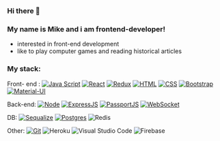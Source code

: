 ### Hi there 👋

### My name is Mike and i am frontend-developer! 
    
 - interested in front-end development
 - like to play computer games and reading historical articles
      
###    My stack:

Front- end : 
[![Java Script](https://shields.io/badge/-Java_Script-F7DF1E?logo=javascript&style=for-the-badge&logoColor=222https://shields.io/badge/-Java_Script-F7DF1E?logo=javascript&style=for-the-badge&logoColor=222)](https://learn.javascript.ru/https://learn.javascript.ru/)
[![React](https://shields.io/badge/-React-282c34?logo=react&style=for-the-badgehttps://shields.io/badge/-React-282c34?logo=react&style=for-the-badge)](https://reactjs.org/https://reactjs.org/)
[![Redux](https://shields.io/badge/-Redux-710B77?logo=redux&style=for-the-badgehttps://shields.io/badge/-Redux-710B77?logo=redux&style=for-the-badge)](https://redux.js.org/https://redux.js.org/)
[![HTML](https://shields.io/badge/-HTML5-E34F26?logo=html5&style=for-the-badge&logoColor=fffhttps://shields.io/badge/-HTML5-E34F26?logo=html5&style=for-the-badge&logoColor=fff)](https://html5book.ru/html-html5/https://html5book.ru/html-html5/)
[![CSS](https://shields.io/badge/-CSS3-1572B6?logo=css3&style=for-the-badge&logoColor=fffhttps://shields.io/badge/-CSS3-1572B6?logo=css3&style=for-the-badge&logoColor=fff)](https://html5book.ru/osnovy-css/https://html5book.ru/osnovy-css/)
[![Bootstrap](https://img.shields.io/badge/-Bootstrap-f9fbfa?logo=bootstrap&style=for-the-badgehttps://img.shields.io/badge/-Bootstrap-f9fbfa?logo=bootstrap&style=for-the-badge)](https://getbootstrap.com/https://getbootstrap.com/)
[![Material-UI](https://img.shields.io/badge/-materialui-1572B6?logo=Material-UI&style=for-the-badgehttps://img.shields.io/badge/-materialui-1572B6?logo=Material-UI&style=for-the-badge)](https://material-ui.com/ru/https://material-ui.com/ru/)

Back-end:
[![Node](https://shields.io/badge/-Node-333?logo=node.js&style=for-the-badgehttps://shields.io/badge/-Node-333?logo=node.js&style=for-the-badge)](https://nodejs.org/en/https://nodejs.org/en/)
[![ExpressJS](https://img.shields.io/badge/-Express.js-333?logo=express&style=for-the-badgehttps://img.shields.io/badge/-Express.js-333?logo=express&style=for-the-badge)](https://expressjs.com/ru/https://expressjs.com/ru/)
[![PassportJS](https://img.shields.io/badge/-Passport.js-000000?logo=passportjs&style=for-the-badgehttps://img.shields.io/badge/-Passport.js-000000?logo=passportjs&style=for-the-badge)](http://www.passportjs.org/http://www.passportjs.org/)
[![WebSocket](https://img.shields.io/badge/-WebSocket-f9fbfa?logo=socketdotio&style=for-the-badgehttps://img.shields.io/badge/-WebSocket-f9fbfa?logo=socketdotio&style=for-the-badge)](https://developer.mozilla.org/ru/docs/Web/API/WebSockethttps://developer.mozilla.org/ru/docs/Web/API/WebSocket)
      
DB:
[![Sequalize](https://shields.io/badge/-Sequelize-f9fbfa?logo=sequelize&style=for-the-badgehttps://shields.io/badge/-Sequelize-f9fbfa?logo=sequelize&style=for-the-badge)](https://sequelize.org/https://sequelize.org/)
[![Postgres](https://shields.io/badge/-Postgres-f9fbfa?logo=postgresql&style=for-the-badgehttps://shields.io/badge/-Postgres-f9fbfa?logo=postgresql&style=for-the-badge)](https://www.postgresql.org/https://www.postgresql.org/)
![Redis](https://img.shields.io/badge/redis-%23DD0031.svg?style=for-the-badge&logo=redis&logoColor=white)    

Other:
[![Git](https://shields.io/badge/-Git-f0efe7?logo=git&style=for-the-badgehttps://shields.io/badge/-Git-f0efe7?logo=git&style=for-the-badge)](https://git-scm.com/https://git-scm.com/)
![Heroku](https://img.shields.io/badge/heroku-%23430098.svg?style=for-the-badge&logo=heroku&logoColor=white)
![Visual Studio Code](https://img.shields.io/badge/Visual%20Studio%20Code-0078d7.svg?style=for-the-badge&logo=visual-studio-code&logoColor=white)
![Firebase](https://img.shields.io/badge/firebase-%23039BE5.svg?style=for-the-badge&logo=firebase)

